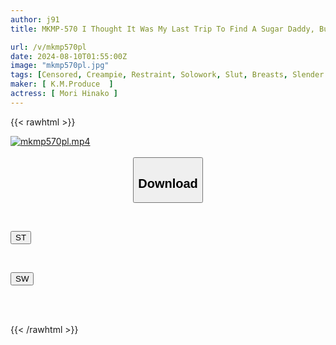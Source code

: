 ```yaml
---
author: j91
title: MKMP-570 I Thought It Was My Last Trip To Find A Sugar Daddy, But... I Can't Escape. A Two-day, One-night Trip In Which I Ejaculated Repeatedly Without Moving My Hips As A Witch-like Piston Slammed Into Me With A Long-limbed Girl From Minato Ward. Hinako Mori

url: /v/mkmp570pl
date: 2024-08-10T01:55:00Z
image: "mkmp570pl.jpg"
tags: [Censored, Creampie, Restraint, Solowork, Slut, Breasts, Slender	]
maker: [ K.M.Produce  ]
actress: [ Mori Hinako ]
---
```



{{< rawhtml >}}

<div class="video" data-videoid="pdpbKBD4pySrZb3">
    <a href="javascript:;">
        <img src="/v/mkmp570pl/mkmp570pl.jpg" width="WIDTH" height="HEIGHT" alt="mkmp570pl.mp4" loading="lazy">
    </a>
</div>

<script type="text/javascript" src="https://j91.asia/asset/on-demand-st.js"></script>

<br>
  <link rel="stylesheet" href="https://j91.asia/asset/bs5.css">
  
  <center>
  <button class="btn btn-primary" type="button" data-bs-toggle="collapse" data-bs-target=".multi-collapse" aria-expanded="false" aria-controls="multiCollapseExample1 multiCollapseExample2"><h2>Download</h2></button></center>
</p>
<div class="row">
  <div class="col">
    <div class="collapse multi-collapse" id="multiCollapseExample1">
      <div class="card card-body">
	      	      <br>
<div class="buttons">  
<p><a href="/v/mkmp570pl/st.html" target="_blank"><button class="btn-hover color-3"><i class="fa fa-download"></i> ST</button></a></p></div>
    </div>
  </div>
</div>
  <div class="col">
    <div class="collapse multi-collapse" id="multiCollapseExample2">
      <div class="card card-body">
	      <br>
<div class="buttons">
<p><a href="/v/mkmp570pl/sw.html" target="_blank"><button class="btn-hover color-2"><i class="fa fa-download"></i> SW</button></a></p></div>
<br><br>
      </div>
    </div>
  </div>
</div>

{{< /rawhtml >}}